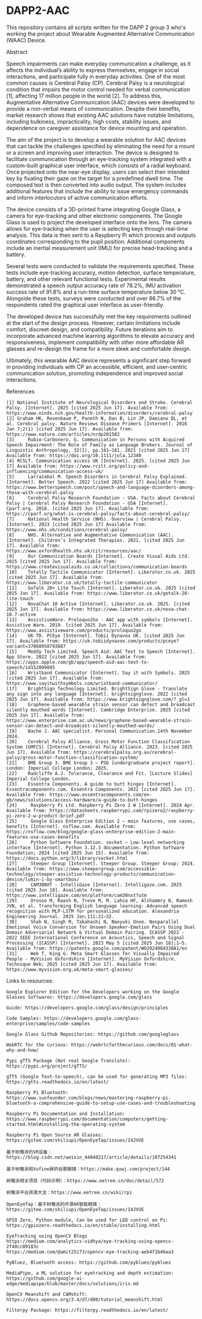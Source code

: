 # DAPP2-AAC
This repository contains all scripts written for the DAPP 2 group 3 who's working the project about Wearable Augmented Alternative Communication (WAAC) Device.

Abstract

Speech impairments can make everyday communication a challenge, as it affects the individual’s ability to express themselves, engage in social interactions, and participate fully in everyday activities. One of the most common causes is Cerebral Palsy (CP). Cerebral Palsy is a neurological condition that impairs the motor control needed for verbal communication [1], affecting 17 million people in the world [2]. To address this, Augmentative Alternative Communication (AAC) devices were developed to provide a non-verbal means of communication. Despite their benefits, market research shows that existing AAC solutions have notable limitations, including bulkiness, impracticality, high costs, stability issues, and dependence on caregiver assistance for device mounting and operation.

The aim of the project is to develop a wearable solution for AAC devices that can tackle the challenges specified by eliminating the need for a mount or a screen and improving user interaction. The device is designed to facilitate communication through an eye-tracking system integrated with a custom-built graphical user interface, which consists of a radial keyboard. Once projected onto the near-eye display, users can select their intended key by fixating their gaze on the target for a predefined dwell time. The composed text is then converted into audio output. The system includes additional features that include the ability to issue emergency commands and inform interlocutors of active communication efforts.
    
The device consists of a 3D-printed frame integrating Google Glass, a camera for eye-tracking and other electronic components. The Google Glass is used to project the developed interface onto the lens. The camera allows for eye-tracking when the user is selecting keys through real-time analysis. This data is then sent to a Raspberry Pi which process and outputs coordinates corresponding to the pupil position. Additional components include an inertial measurement unit (IMU) for precise head-tracking and a battery.
    
Several tests were conducted to validate the requirements specified. These tests include eye-tracking accuracy, motion detection, surface temperature, battery, and other relevant functional tests. Experimental results demonstrated a speech output accuracy rate of 78.2%, IMU activation success rate of 91.8% and a run-time surface temperature below 30 °C. Alongside these tests, surveys were conducted and over 86.7% of the respondents rated the graphical user interface as user-friendly. 

The developed device has successfully met the key requirements outlined at the start of the design process. However, certain limitations include comfort, discreet design, and compatibility. Future iterations aim to incorporate advanced machine learning algorithms to elevate accuracy and responsiveness, implement compatibility with other more affordable AR glasses and re-design the frame for a more sleek and comfortable design. 
    
Ultimately, this wearable AAC device represents a significant step forward in providing individuals with CP an accessible, efficient, and user-centric communication solution, promoting independence and improved social interactions.

References

    [1] National Institute of Neurological Disorders and Stroke. Cerebral Palsy. [Internet]. 2025 [cited 2025 Jun 17]. Available from: https://www.ninds.nih.gov/health-information/disorders/cerebral-palsy 
    [2] Graham HK, Rosenbaum P, Paneth N, Dan B, Lin JP, Damiano DL, et al. Cerebral palsy. Nature Reviews Disease Primers [Internet]. 2016 Jan 7;2(1) [cited 2025 Jun 17]. Available from: https://www.nature.com/articles/nrdp201582 
    [3]     Rubio‐Carbonero, G. Communication in Persons with Acquired Speech Impairment: The Role of Family as Language Brokers. Journal of Linguistic Anthropology, 32(1), pp.161–181. 2021 [cited 2025 Jun 17] Available from: https://doi.org/10.1111/jola.12340
    [4]	RCSLT. Communication access UK [Internet]. 2025. [cited 2025 Jun 17] Available from: https://www.rcslt.org/policy-and-influencing/communication-access-uk/
    [5] 	Larrazabal M. Speech Disorders in Cerebral Palsy Explained. [Internet]. Better Speech. 2022 [cited 2025 Jun 17] Available from: https://www.betterspeech.com/post/speech-and-language-disorders-among-those-with-cerebral-palsy
    [6]	    Cerebral Palsy Research Foundation - USA. Facts about Cerebral Palsy | Cerebral Palsy Research Foundation - USA [Internet]. Cparf.org. 2018. [cited 2025 Jun 17]. Available from: https://cparf.org/what-is-cerebral-palsy/facts-about-cerebral-palsy/
    [7]	    National Health Service (NHS). Overview | Cerebral Palsy. [Internet]. 2023 [cited 2025 Jun 17] Available from: https://www.nhs.uk/conditions/cerebral-palsy/ 
    [8]	    NHS. Alternative and Augmentative Communication (AAC). [Internet]. Children’s Integrated Therapies. 2021. [cited 2025 Jun 17]. Available from: https://www.oxfordhealth.nhs.uk/cit/resources/aac/
    [9]	    Our Communication Boards [Internet]. Create Visual Aids Ltd. 2025 [cited 2025 Jun 17]. Available from: https://www.createvisualaids.co.uk/collections/communication-boards
    [10]	Totally Tactile Communicator [Internet]. Liberator.co.uk. 2025 [cited 2025 Jun 17]. Available from: https://www.liberator.co.uk/totally-tactile-communicator
    [11]	GoTalk 20+ Lite Touch [Internet]. Liberator.co.uk. 2025 [cited 2025 Jun 17]. Available from: https://www.liberator.co.uk/gotalk-20-lite-touch
    [12]	NovaChat 10 Active [Internet]. Liberator.co.uk. 2025. [cited 2025 Jun 17]. Available from: https://www.liberator.co.uk/nova-chat-10.7-active
    [13] 	AssistiveWare. Proloquo2Go - AAC app with symbols [Internet]. Assistive Ware. 2019. [cited 2025 Jun 17]. Available from: https://www.assistiveware.com/products/proloquo2go
    [14]	UK TD. PCEye [Internet]. Tobii Dynavox UK. [cited 2025 Jun 17]. Available from: https://uk.tobiidynavox.com/products/pceye?variant=37068958793887
    [15]	Meddy Tech Limited. Speech Aid: AAC Text to Speech [Internet]. App Store. 2022 [cited 2025 Jun 17]. Available from: https://apps.apple.com/gb/app/speech-aid-aac-text-to-speech/id152899895
    [16]	Wristband Communicator [Internet]. Say it with Symbols. 2025 [cited 2025 Jun 17]. Available from: https://www.sayitwithsymbols.com/wristband-communicator/
    [17]	BrightSign Technology Limited. BrightSign Glove - Translate any sign into any language [Internet]. brightsignglove. 2022 [cited 2025 Jun 17]. Available from: https://www.brightsignglove.com/?_gl=1
    [18]	Graphene-based wearable strain sensor can detect and broadcast silently mouthed words [Internet]. Cambridge Enterprise. 2025 [cited 2025 Jun 17]. Available from: https://www.enterprise.cam.ac.uk/news/graphene-based-wearable-strain-sensor-can-detect-and-broadcast-silently-mouthed-words/
    [19]	Bache J. AAC specialist. Personal Communication.14th November 2024. 
    [20]	Cerebral Palsy Alliance. Gross Motor Function Classification System (GMFCS) [Internet]. Cerebral Palsy Alliance. 2023. [cited 2025 Jun 17]. Available from: https://cerebralpalsy.org.au/cerebral-palsy/gross-motor-function-classification-system/
    [21]	BME Group 3. BME Group 3 – PSD [undergraduate project report]. London: Imperial College London; 2025.
    [22]	Radcliffe A.J. Tolerance, Clearance and Fit. [Lecture Slides] Imperial College London.
    [23]	Essentra Components. A guide to butt hinges [Internet]. Essentracomponents.com. Essentra Components. 2022 [cited 2025 Jun 17]. Available from: https://www.essentracomponents.com/en-gb/news/solutions/access-hardware/a-guide-to-butt-hinges
    [24]     Raspberry Pi Ltd. Raspberry Pi Zero 2 W [Internet]. 2024 Apr. Available from: https://datasheets.raspberrypi.com/rpizero2/raspberry-pi-zero-2-w-product-brief.pdf
    [25]     Google Glass Enterprise Edition 2 – main features, use cases, benefits [Internet]. nsflow.com. Available from: https://nsflow.com/blog/google-glass-enterprise-edition-2-main-features-use-cases-benefits
    [26]     Python Software Foundation. socket — Low-level networking interface [Internet]. Python 3.12.3 documentation. Python Software Foundation; 2024 [cited 2025 Jun 15]. Available from: https://docs.python.org/3/library/socket.html
    [27]     Steeper Group [Internet]. Steeper Group. Steeper Group; 2024. Available from: https://www.steepergroup.com/accessible-technology/steeper-assistive-technology-products/communication-device/lumin-i-by-smartbox/
    [28]     CAM30NXT - IntelliGaze [Internet]. Intelligaze.com. 2025 [cited 2025 Jun 18]. Available from: https://www.intelligaze.com/en/platform/cam30nxt?utm
    [29]     Orosoo M, Raash N, Treve M, M. Lahza HF, Alshammry N, Ramesh JVN, et al. Transforming English language learning: Advanced speech recognition with MLP-LSTM for personalized education. Alexandria Engineering Journal. 2025 Jan;111:21–32.
    [30]     Shah N, Singh M, Takahashi N, Naoyuki Onoe. Nonparallel Emotional Voice Conversion for Unseen Speaker-Emotion Pairs Using Dual Domain Adversarial Network & Virtual Domain Pairing. ICASSP 2022 - 2022 IEEE International Conference on Acoustics, Speech and Signal Processing (ICASSP) [Internet]. 2023 May 5 [cited 2025 Jun 18];1–5. Available from: https://patents.google.com/patent/WO2024084330A1/en
    [31]     Web T, King G. Meta Smart Glasses for Visually Impaired People - MyVision Oxfordshire [Internet]. MyVision Oxfordshire. Technique Web; 2025 [cited 2025 Jun 17]. Available from: https://www.myvision.org.uk/meta-smart-glasses/

Links to resources:

    Google Explorer Edition for the Developers working on the Google Glasses Softwares: https://developers.google.com/glass
    
    Guide: https://developers.google.com/glass/design/principles
    
    Code Samples: https://developers.google.com/glass-enterprise/samples/code-samples
    
    Google Glass Github Repositories: https://github.com/googleglass
    
    WebRTC for the curious: https://webrtcforthecurious.com/docs/01-what-why-and-how/
    
    Pypi gTTS Package (Not real Google Translate): https://pypi.org/project/gTTS/
    
    gTTS (Google Text-to-speech), can be used for generating MP3 files: https://gtts.readthedocs.io/en/latest/

    Raspberry Pi Bluetooth: https://www.sunfounder.com/blogs/news/mastering-raspberry-pi-bluetooth-a-comprehensive-guide-to-setup-use-cases-and-troubleshooting

    Raspberry Pi Documentation and Installation: https://www.raspberrypi.com/documentation/computers/getting-started.html#installing-the-operating-system

    Raspberry Pi Open Source AR Glasses: https://gitee.com/shiliupi/OpenEyeTap/issues/I4JVUE

    基于树莓派的VR设备：https://blog.csdn.net/weixin_44040217/article/details/107254341

    基于树莓派和Vufine屏的谷歌眼镜：https://make.quwj.com/project/144

    树莓派相关项目（代码示例）：https://www.eetree.cn/doc/detail/572

    树莓派平台资源大全：https://www.eetree.cn/wiki/rpi

    OpenEyeTap：基于树莓派的开源AR智能眼镜：https://gitee.com/shiliupi/OpenEyeTap/issues/I4JVUE

    GPIO Zero, Python module, Can be used for LED control on Pi: https://gpiozero.readthedocs.io/en/stable/installing.html

    EyeTracking using OpenCV Blogs
    https://medium.com/analytics-vidhya/eye-tracking-using-opencv-2f40cc09183c
    https://medium.com/@amit25173/opencv-eye-tracking-aeb4f1b46aa3

    PyBluez, Bluetooth access: https://github.com/pybluez/pybluez

    MediaPipe, a ML solution for eyetracking and depth estimation: https://github.com/google-ai-edge/mediapipe/blob/master/docs/solutions/iris.md

    OpenCV Meanshift and CAMshift: https://docs.opencv.org/3.4/d7/d00/tutorial_meanshift.html
    
    Filterpy Package: https://filterpy.readthedocs.io/en/latest/


    
